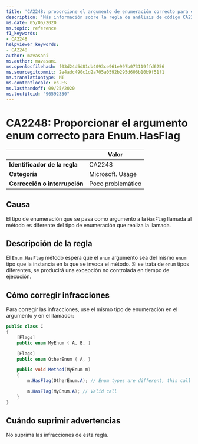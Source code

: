 ```yaml
---
title: 'CA2248: proporcione el argumento de enumeración correcto para enum. HasFlag (análisis de código)'
description: 'Más información sobre la regla de análisis de código CA2248: proporcionar un argumento de enumeración correcto a enum. HasFlag'
ms.date: 05/06/2020
ms.topic: reference
f1_keywords:
- CA2248
helpviewer_keywords:
- CA2248
author: mavasani
ms.author: mavasani
ms.openlocfilehash: f03d24d5d81db4093ce961e997b073119ffd6256
ms.sourcegitcommit: 2e4adc490c1d2a705a0592b295d606b10b9f51f1
ms.translationtype: MT
ms.contentlocale: es-ES
ms.lasthandoff: 09/25/2020
ms.locfileid: "96592330"
---
```

# <a name="ca2248-provide-correct-enum-argument-to-enumhasflag"></a>CA2248: Proporcionar el argumento enum correcto para Enum.HasFlag

| | Valor |
|-|-|
| **Identificador de la regla** |CA2248|
| **Categoría** |Microsoft. Usage|
| **Corrección o interrupción** |Poco problemático|

## <a name="cause"></a>Causa

El tipo de enumeración que se pasa como argumento a la `HasFlag` llamada al método es diferente del tipo de enumeración que realiza la llamada.

## <a name="rule-description"></a>Descripción de la regla

El `Enum.HasFlag` método espera que el `enum` argumento sea del mismo `enum` tipo que la instancia en la que se invoca el método. Si se trata de `enum` tipos diferentes, se producirá una excepción no controlada en tiempo de ejecución.

## <a name="how-to-fix-violations"></a>Cómo corregir infracciones

Para corregir las infracciones, use el mismo tipo de enumeración en el argumento y en el llamador:

```csharp
public class C
{
    [Flags]
    public enum MyEnum { A, B, }

    [Flags]
    public enum OtherEnum { A, }

    public void Method(MyEnum m)
    {
        m.HasFlag(OtherEnum.A); // Enum types are different, this call will cause an `ArgumentException` to be thrown at runtime

        m.HasFlag(MyEnum.A); // Valid call
    }
}
```

## <a name="when-to-suppress-warnings"></a>Cuándo suprimir advertencias

No suprima las infracciones de esta regla.
